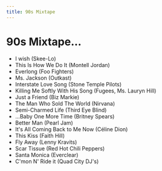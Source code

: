 ```yaml
---
title: 90s Mixtape
---
```


<h1 id="90s-mixtape">90s Mixtape...</h1>
<ul>
<li>I wish (Skee-Lo)</li>
<li>This Is How We Do It (Montell Jordan)</li>
<li>Everlong (Foo Fighters)</li>
<li>Ms. Jackson (Outkast)</li>
<li>Interstate Love Song (Stone Temple Pilots)</li>
<li>Killing Me Softly With His Song (Fugees, Ms. Lauryn Hill)</li>
<li>Just a Friend (Biz Markie)</li>
<li>The Man Who Sold The World (Nirvana)</li>
<li>Semi-Charmed Life (Third Eye Blind)</li>
<li>...Baby One More Time (Britney Spears)</li>
<li>Better Man (Pearl Jam)</li>
<li>It&#39;s All Coming Back to Me Now (Céline Dion)</li>
<li>This Kiss (Faith Hill)</li>
<li>Fly Away (Lenny Kravits)</li>
<li>Scar Tissue (Red Hot Chili Peppers)</li>
<li>Santa Monica (Everclear)</li>
<li>C&#39;mon N&#39; Ride it (Quad City DJ&#39;s)</li>
</ul>
